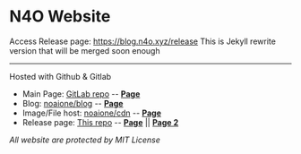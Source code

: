 # N4O Website

Access Release page: https://blog.n4o.xyz/release
This is Jekyll rewrite version that will be merged soon enough

---

Hosted with Github & Gitlab
- Main Page: [GitLab repo](https://gitlab.com/noaione/noaione.gitlab.io) -- **[Page](https://n4o.xyz)**
- Blog: [noaione/blog](https://github.com/noaione/blog) -- **[Page](https://blog.n4o.xyz/blog)**
- Image/File host: [noaione/cdn](https://github.com/noaione/cdn) -- **[Page](https://p.n4o.xyz)**
- Release page: [This repo](#) -- **[Page](https://blog.n4o.xyz)** || **[Page 2](https://blog.n4o.xyz)**


*All website are protected by MIT License*
